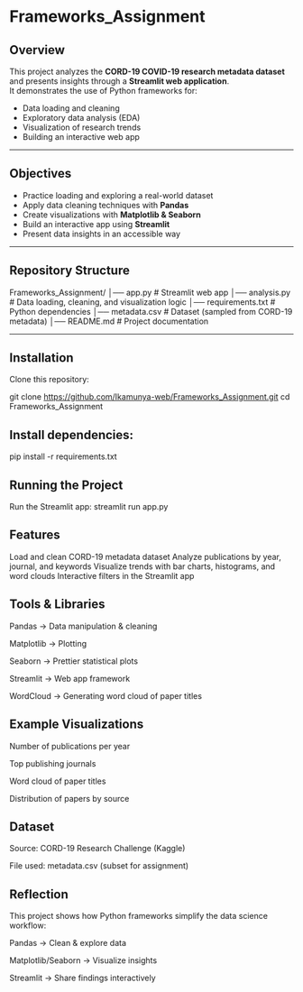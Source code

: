 #  Frameworks_Assignment  

##  Overview  
This project analyzes the **CORD-19 COVID-19 research metadata dataset** and presents insights through a **Streamlit web application**.  
It demonstrates the use of Python frameworks for:  

- Data loading and cleaning  
- Exploratory data analysis (EDA)  
- Visualization of research trends  
- Building an interactive web app  

---

##  Objectives  
- Practice loading and exploring a real-world dataset  
- Apply data cleaning techniques with **Pandas**  
- Create visualizations with **Matplotlib & Seaborn**  
- Build an interactive app using **Streamlit**  
- Present data insights in an accessible way  

---

##  Repository Structure  
Frameworks_Assignment/
│── app.py # Streamlit web app
│── analysis.py # Data loading, cleaning, and visualization logic
│── requirements.txt # Python dependencies
│── metadata.csv # Dataset (sampled from CORD-19 metadata)
│── README.md # Project documentation


---

##  Installation  

Clone this repository:  

git clone https://github.com/Ikamunya-web/Frameworks_Assignment.git
cd Frameworks_Assignment

## Install dependencies:
pip install -r requirements.txt

## Running the Project
Run the Streamlit app:
streamlit run app.py

## Features
 Load and clean CORD-19 metadata dataset
 Analyze publications by year, journal, and keywords
 Visualize trends with bar charts, histograms, and word clouds
 Interactive filters in the Streamlit app

 ## Tools & Libraries
Pandas → Data manipulation & cleaning

Matplotlib → Plotting

Seaborn → Prettier statistical plots

Streamlit → Web app framework

WordCloud → Generating word cloud of paper titles

## Example Visualizations
 Number of publications per year

 Top publishing journals

 Word cloud of paper titles

 Distribution of papers by source

 ## Dataset

Source: CORD-19 Research Challenge (Kaggle)

File used: metadata.csv (subset for assignment)

 ## Reflection
This project shows how Python frameworks simplify the data science workflow:

Pandas → Clean & explore data

Matplotlib/Seaborn → Visualize insights

Streamlit → Share findings interactively

